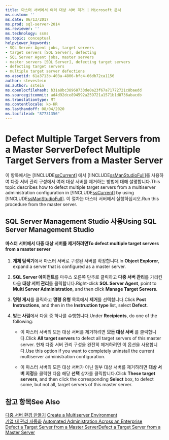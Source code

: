 ```yaml
---
title: 마스터 서버에서 여러 대상 서버 제거 | Microsoft 문서
ms.custom: ''
ms.date: 06/13/2017
ms.prod: sql-server-2014
ms.reviewer: ''
ms.technology: ssms
ms.topic: conceptual
helpviewer_keywords:
- SQL Server Agent jobs, target servers
- target servers [SQL Server], defecting
- SQL Server Agent jobs, master servers
- master servers [SQL Server], defecting target servers
- defecting target servers
- multiple target server defections
ms.assetid: 61a3713b-403a-4806-bfc4-66db72ca1156
author: stevestein
ms.author: sstein
ms.openlocfilehash: b31a8bc38968733de0a23f67a71772721c8baedd
ms.sourcegitcommit: ad4d92dce894592a259721a1571b1d8736abacdb
ms.translationtype: MT
ms.contentlocale: ko-KR
ms.lasthandoff: 08/04/2020
ms.locfileid: "87731356"
---
```

# <a name="defect-multiple-target-servers-from-a-master-server"></a><span data-ttu-id="012fe-102">Defect Multiple Target Servers from a Master Server</span><span class="sxs-lookup"><span data-stu-id="012fe-102">Defect Multiple Target Servers from a Master Server</span></span>
  <span data-ttu-id="012fe-103">이 항목에서는 [!INCLUDE[ssCurrent](../../includes/sscurrent-md.md)] 에서 [!INCLUDE[ssManStudioFull](../../includes/ssmanstudiofull-md.md)]를 사용하여 다중 서버 관리 구성에서 여러 대상 서버를 제거하는 방법에 대해 설명합니다.</span><span class="sxs-lookup"><span data-stu-id="012fe-103">This topic describes how to defect multiple target servers from a multiserver administration configuration in [!INCLUDE[ssCurrent](../../includes/sscurrent-md.md)] by using [!INCLUDE[ssManStudioFull](../../includes/ssmanstudiofull-md.md)].</span></span> <span data-ttu-id="012fe-104">이 절차는 마스터 서버에서 실행하십시오.</span><span class="sxs-lookup"><span data-stu-id="012fe-104">Run this procedure from the master server.</span></span>  
  
##  <a name="using-sql-server-management-studio"></a><a name="SSMSProcedure"></a> <span data-ttu-id="012fe-105">SQL Server Management Studio 사용</span><span class="sxs-lookup"><span data-stu-id="012fe-105">Using SQL Server Management Studio</span></span>  
  
#### <a name="to-defect-multiple-target-servers-from-a-master-server"></a><span data-ttu-id="012fe-106">마스터 서버에서 다중 대상 서버를 제거하려면</span><span class="sxs-lookup"><span data-stu-id="012fe-106">To defect multiple target servers from a master server</span></span>  
  
1.  <span data-ttu-id="012fe-107">**개체 탐색기**에서 마스터 서버로 구성된 서버를 확장합니다.</span><span class="sxs-lookup"><span data-stu-id="012fe-107">In **Object Explorer**, expand a server that is configured as a master server.</span></span>  
  
2.  <span data-ttu-id="012fe-108">**SQL Server 에이전트**를 마우스 오른쪽 단추로 클릭하고 **다중 서버 관리**를 가리킨 다음 **대상 서버 관리**를 클릭합니다.</span><span class="sxs-lookup"><span data-stu-id="012fe-108">Right-click **SQL Server Agent**, point to **Multi Server Administration**, and then click **Manage Target Servers**.</span></span>  
  
3.  <span data-ttu-id="012fe-109">**명령 게시**를 클릭하고 **명령 유형** 목록에서 **제거**를 선택합니다.</span><span class="sxs-lookup"><span data-stu-id="012fe-109">Click **Post Instructions**, and then in the **Instruction type** list, select **Defect**.</span></span>  
  
4.  <span data-ttu-id="012fe-110">**받는 사람**에서 다음 중 하나를 수행합니다.</span><span class="sxs-lookup"><span data-stu-id="012fe-110">Under **Recipients**, do one of the following:</span></span>  
  
    -   <span data-ttu-id="012fe-111">이 마스터 서버의 모든 대상 서버를 제거하려면 **모든 대상 서버** 를 클릭합니다.</span><span class="sxs-lookup"><span data-stu-id="012fe-111">Click **All target servers** to defect all target servers of this master server.</span></span> <span data-ttu-id="012fe-112">현재 다중 서버 관리 구성을 완전히 제거하려면 이 옵션을 사용합니다.</span><span class="sxs-lookup"><span data-stu-id="012fe-112">Use this option if you want to completely uninstall the current multiserver administration configuration.</span></span>  
  
    -   <span data-ttu-id="012fe-113">이 마스터 서버의 모든 대상 서버가 아닌 일부 대상 서버를 제거하려면 **대상 서버 지정**을 클릭한 다음 해당 **선택** 상자를 클릭합니다.</span><span class="sxs-lookup"><span data-stu-id="012fe-113">Click **These target servers**, and then click the corresponding **Select** box, to defect some, but not all, target servers of this master server.</span></span>  
  
## <a name="see-also"></a><span data-ttu-id="012fe-114">참고 항목</span><span class="sxs-lookup"><span data-stu-id="012fe-114">See Also</span></span>  
 <span data-ttu-id="012fe-115">[다중 서버 환경 만들기](create-a-multiserver-environment.md) </span><span class="sxs-lookup"><span data-stu-id="012fe-115">[Create a Multiserver Environment](create-a-multiserver-environment.md) </span></span>  
 <span data-ttu-id="012fe-116">[기업 내 관리 자동화](automated-administration-across-an-enterprise.md) </span><span class="sxs-lookup"><span data-stu-id="012fe-116">[Automated Administration Across an Enterprise](automated-administration-across-an-enterprise.md) </span></span>  
 [<span data-ttu-id="012fe-117">Defect a Target Server from a Master Server</span><span class="sxs-lookup"><span data-stu-id="012fe-117">Defect a Target Server from a Master Server</span></span>](defect-a-target-server-from-a-master-server.md)  
  
  
